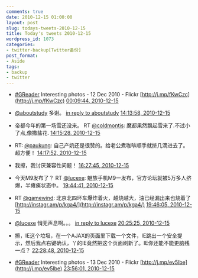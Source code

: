 ```yaml
---
comments: true
date: 2010-12-15 01:00:00
layout: post
slug: todays-tweets-2010-12-15
title: Today's tweets 2010-12-15
wordpress_id: 1073
categories:
- twitter-backup[Twitter备份]
post_format:
- Aside
tags:
- backup
- twitter
---
```





  * [#GReader](http://search.twitter.com/search?q=%23GReader) Interesting photos - 12 Dec 2010 - Flickr [http://j.mp/fKwCzc](http://j.mp/fKwCzc) [00:09:44, 2010-12-15](http://twitter.com/gfrog/statuses/14713660010135552)





  * [@aboutstudy](http://twitter.com/aboutstudy) 多谢。 [in reply to aboutstudy](http://twitter.com/aboutstudy/statuses/1.4916827079512E+16) [14:13:58, 2010-12-15](http://twitter.com/gfrog/statuses/14926119207706624)





  * 帝都今年的第一场雪还没来。 RT [@coldmontis](http://twitter.com/coldmontis): 魔都果然飘起雪来了.不过小了点,像撒盐花. [14:15:28, 2010-12-15](http://twitter.com/gfrog/statuses/14926495684231168)





  * RT: [@paukung](http://twitter.com/paukung): 自己产奶还是很赞的。给老公煮咖啡顺手就挤几滴进去了。超方便！ [14:17:52, 2010-12-15](http://twitter.com/gfrog/statuses/14927097503944704)





  * 我擦，我讨厌兼容性问题！ [16:27:45, 2010-12-15](http://twitter.com/gfrog/statuses/14959783710822400)





  * 今天M9发布了？ RT [@lucexe](http://twitter.com/lucexe): 魅族手机M9一发布，官方论坛就被5万多人挤爆，半瘫痪状态中。 [19:44:41, 2010-12-15](http://twitter.com/gfrog/statuses/15009346840694785)





  * RT [@gamewind](http://twitter.com/gamewind): 北京北四环车爆炸着火，越烧越大，油已经漏出来也烧着了 [http://instagr.am/p/kga4/](http://instagr.am/p/kga4/) [19:46:05, 2010-12-15](http://twitter.com/gfrog/statuses/15009699493580800)





  * [@lucexe](http://twitter.com/lucexe) 悄无声息啊。。。 [in reply to lucexe](http://twitter.com/lucexe/statuses/1.5012138179363E+16) [20:25:25, 2010-12-15](http://twitter.com/gfrog/statuses/15019594703970304)





  * 擦，IE这个垃圾，在一个AJAX的页面里下载一个文件，IE跳出一个安全提示，然后我点右键确认，丫的IE竟然把这个页面刷新了。IE你还能不能更脑残一点？ [22:28:48, 2010-12-15](http://twitter.com/gfrog/statuses/15050646319267841)





  * [#GReader](http://search.twitter.com/search?q=%23GReader) Interesting photos - 13 Dec 2010 - Flickr [http://j.mp/ev5lbe](http://j.mp/ev5lbe) [23:56:01, 2010-12-15](http://twitter.com/gfrog/statuses/15072594294210560)




